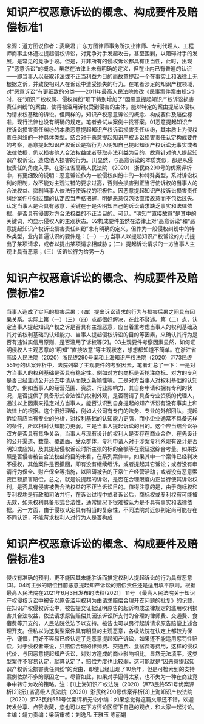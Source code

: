 # 知识产权恶意诉讼的概念、构成要件及赔偿标准1

来源：道方图说作者：麦晓君 广东方图律师事务所执业律师、专利代理人、工程师商事主体通过提起侵权诉讼，对竞争对手发起攻击，甚至围剿，以阻碍对手的发展，是常见的竞争手段。但是，并非所有的侵权诉讼都具有正当性，此时，出现了“恶意诉讼"的概念。虽然在法律上未有明确的定义，但在业内已有普遍的认识——即当事人以获取非法或不正当利益为目的而故意提起一个在事实上和法律上无根据之诉，并致使相对人在诉讼中遭受损失的行为。在笔者涉足的知识产权领域，对“恶意诉讼”有更细致的分类——2011年最高人民法院修改《民事案件案由规定》时，在“知识产权权属、侵权纠纷”项下特别增加了“因恶意提起知识产权诉讼损害责任纠纷”的案由，使得被滥用诉权受到侵害的主体，能以特定的案由提起以侵权为请求权基础的诉讼。但同样的，知识产权恶意诉讼的概念、构成要件及赔偿标准，现行法律也没有明确的规定。笔者尝试从案例中找答案。01恶意提起知识产权诉讼损害责任纠纷的本质恶意提起知识产权诉讼损害责任纠纷，其本质上为侵权责任纠纷的一种具体类型。结合对于恶意提起知识产权诉讼损害责任认定构成要件的考察，恶意提起知识产权诉讼是指行为人明知自己提起知识产权诉讼无事实或者法律依据，仍以损害他人合法权益或者获取非法利益为目的，故意针对他人提起知识产权诉讼，造成他人损害的行为。[1]显然，与恶意诉讼的本质类似，都是从侵权责任的角度入手。在浙江省高级人民法院 （2020） 浙民终290号的优案评析中，有更细致的说明：恶意诉讼作为一般侵权纠纷中的一种特殊类型，系对诉讼权利的限制，故不能对主观过错的要求过高，否则会损害到正当行使诉权的当事人的合法权益、抑制当事人依法行使诉权的积极性。因恶意提起知识产权诉讼损害责任纠纷案件中对过错的认定应当严格把握，明确恶意仅包括直接故意而不包括过失。认定当事人是否具有恶意，关键在于是否明知自己的诉讼请求缺乏事实和法律依据、是否具有侵害对方合法权益的不正当目的。可见，“明知”“直接故意”是其中的关键词，均显示侵权人的主观状态。02构成要件虽然在法律上对“恶意诉讼”和“恶意提起知识产权诉讼损害责任纠纷”未有明确的定义，但作为一般侵权纠纷中的特殊类型，业内普遍认识的要件是：（一）一方当事人以提起知识产权诉讼的方式提出了某项请求，或者以提出某项请求相威胁；（二）提起诉讼请求的一方当事人主观上具有恶意；（三）该诉讼行为给另一方

# 知识产权恶意诉讼的概念、构成要件及赔偿标准2

当事人造成了实际的损害后果；（四）提出诉讼请求的行为与损害后果之间具有因果关系。实际上第（一）（三）（四）点都很好解决，在此不赘述。第（二）点，认定当事人提起知识产权之诉是否具有主观恶意，应当着重考虑当事人的权利基础及其对该权利基础的认知能力、当事人提起侵权诉讼的目的等因素，来确认其行为是否有违诚实信用原则、是否滥用了诉权等[2]。03主观要件考察因素显然，如何证明侵权人主观恶意的“明知”“直接故意”等主观状态，想想都知道不简单。在浙江省高级人民法院（2020）浙民终290号案和上海知识产权法院（2020）沪73民终551号的优案评析中，法院列举了主观要件的考察因素，笔者汇总了一下：一是对方当事人的权利基础是否具有稳定性。例如对方的商标是否抢注商标、对方的专利是否已经主动公开还去申请从而缺乏新颖性等。二是对方当事人对权利基础的认知能力。例如当事人的经营范围、资质、行业影响力，其自身申请和拥有专利的状况，是否提供了具备形式合法性的权利外观，是否聘请了具备专业资质的代理人，通过以上因素来推定对方当事人，能否认识到自身提起的知产诉讼有没有事实上和法律上的根据。这个很好理解，例如大公司有专门的法务、专业的外部团队，提起诉讼前应当有专业的分析，对权利基础的认知能力更强，而小企业通常不具备这样的条件，所以相对认知能力更弱。三是当事人提起诉讼的目的。这个应当结合讼争双方是否具有竞争关系，当事人与现有设计的权利人是否存在商业合作，在先设计的公开渠道、数量、覆盖面、受众群体，专利申请人对于涉案专利系现有设计是否明知或应知，及其提起侵权诉讼时所主张的标的金额等在案证据综合考量。如果按照是否侵害被告合法权益的目的来看，在系列案件中，如果其中一个案件已经判决不侵权，其他案件是否撤回，即有没有继续缠诉，或者提起其它诉讼；或者没有申请行为保全、财产保全等措施，以阻碍被告的正常生产经营活动；或者没有恶意索要巨额损害赔偿。总之，就是说提起的诉讼，是否在合理限度内正当行使其诉讼权利，是否具有侵害被告合法权益的不正当诉讼目的。值得注意的是，由于商标权和专利权均是行政和司法并行，在诉讼过程中或者诉讼后，商标权或专利权有可能被无效，如果权利具备形式合法性，通常情况下很难被认为是不具有事实和法律依据。另一方面，由于侵权认定具有相当的复杂性，不同法院对近似判定尚可能存在不同认识，不能苛求权利人对行为人是否构成

# 知识产权恶意诉讼的概念、构成要件及赔偿标准3

侵权有准确的预判，更不能因其未能胜诉而推定权利人提起诉讼的行为具有恶意[3]。04可主张的赔偿目前恶意提起知产诉讼的赔偿责任还是适用填平原则。根据最高人民法院在2021年6月3日发布的法释(2021〕 11号 《最高人民法院关于知识产权侵权诉讼中被告以原告滥用权利为由请求赔偿合理开支问题的批复》的记载，在知识产权侵权诉讼中，被告提交证据证明原告的起诉构成法律规定的滥用权利损害其合法权益，依法请求原告赔偿其因该诉讼所支付的合理的律师费、交通费、食宿费等开支的，人民法院依法予以支持。被告也可以另行起诉请求原告赔偿上述合理开支。但私以为这类型案件具有明显的主观恶意，各级法院在认定上都较为保守、谨慎，而好不容易已经认定了是恶意提起知产诉讼，如果还不能适用惩罚性赔偿，对于侵权者来说，只赔偿合理的律师费、交通费、食宿费等费用，这样的侵权代价，与因恶意提起知产诉讼，对对方造成的商业影响相比，显然无法填平。这类型案件不容易认定，就算认定了，赔偿力度也比较弱，这可能就是“因恶意提起知识产权诉讼损害责任纠纷”的案由，即使已经出现了10余年，但是可检索到的支持案例依然不多的原因之一。尽管如此，如果对手逼得太紧，也不失为一种在商业竞争中转守为攻的策略。注：[1]上海知识产权法院（2020）沪73民终551号优案评析[2]浙江省高级人民法院（2020）浙民终290号优案评析[3]上海知识产权法院（2020）沪73民终551号优案评析无讼小编：如果您觉得这篇文章还不错，欢迎转发分享、点赞收藏，您也可以在下方评论区留下自己的观点，和大家一起讨论。主编：靖力责编：梁萌审核：刘逸凡 王雅玉 陈丽娟

